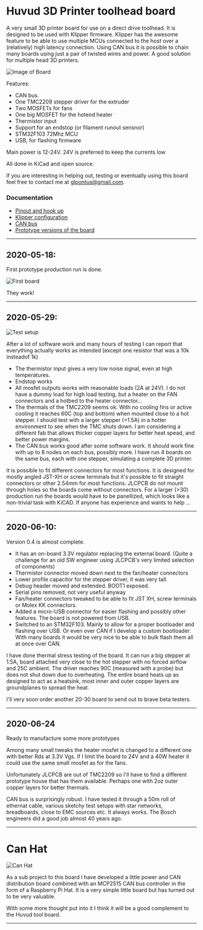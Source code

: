 # Huvud 3D Printer toolhead board
A very small 3D printer board for use on a direct drive toolhead. It is designed to be used with Klipper firmware.
Klipper has the awesome feature to be able to use multiple MCUs connected to the host over a (relatively) high latency connection. Using CAN bus it is possible to chain many boards using just a pair of twisted wires and power. A good solution for multiple head 3D printers.

![Image of Board](doc/044stack.jpg)

Features: 
* CAN bus. 
* One TMC2209 stepper driver for the extruder
* Two MOSFETs for fans
* One big MOSFET for the hotend heater
* Thermistor input
* Support for an endstop (or filament runout sensnor)
* STM32F103 72Mhz MCU
* USB, for flashing firmware

Main power is 12-24V. 24V is preferred to keep the currents low

All done in KiCad and open source. 

If you are interesting in helping out, testing or eventually using this board feel free to contact me at glpontus@gmail.com.

### Documentation

* [Pinout and hook up](doc/pinout.md)
* [Klipper configuration](doc/klipper.md)
* [CAN bus](doc/canbus.md)
* [Prototype versions of the board](doc/versions.md)

---

## 2020-05-18:

First prototype production run is done.

![First board](FirstPic.jpg)

They work!

---
## 2020-05-29:

![Test setup](TestSetup.jpg)

After a lot of software work and many hours of testing I can report that everything actually works as intended (except one resistor that was a 10k insteadof 1k)

* The thermistor input gives a very low noise signal, even at high temperatures.
* Endstop works
* All mosfet outputs works with reasonable loads (2A at 24V). I do not have a dummy load for high load testing, but a heater on the FAN connectors and a hotbed to the heater connector...
* The thermals of the TMC2209 seems ok. With no cooling fins or active cooling it reaches 60C (top and bottom) when mounted close to a hot stepper. I should test with a larger stepper (>1.5A) in a hotter environment to see when the TMC shuts down. I am considering a different fab that allows thicker copper layers for better heat spead, and better power margins.
* The CAN bus works good after some software work. It should work fine with up to 8 nodes on each bus, possibly more. I have run 4 boards on the same bus, each with one stepper, simulating a complete 3D printer.

It is possible to fit different connectors for most functions. It is designed for mostly angled JST-XH or screw terminals but it's possible to fit straight connectors or other 2.54mm for most functions. JLCPCB do not mount through holes so the boards come without connectors.
For a larger (>30) production run the boards would have to be panellized, which looks like a non-trivial task with KiCAD. If anyone has experience and wants to help ...

---
## 2020-06-10:

Version 0.4 is almost complete.

* It has an on-board 3.3V regulator replacing the external board. (Quite a challenge for an old SW engineer using JLCPCB's very limited selection of components)
* Thermistor connector moved down next to the fan/heater connectors
* Lower profile capacitor for the stepper driver, it was very tall.
* Debug header moved and extended. BOOT1 exposed.
* Serial pins removed, not very useful anyway
* Fan/heater connectors tweaked to be able to fit JST XH, screw terminals or Molex KK connectors.
* Added a micro-USB connector for easier flashing and possibly other features. The board is not powered from USB.
* Switched to an STM32F103. Mainly to allow for a proper bootloader and flashing over USB. Or even over CAN if I develop a custom bootloader. With many boards it would be very nice to be able to bulk flash them all at once over CAN.


I have done thermal stress testing of the board. It can run a big stepper at 1.5A, board attached very close to the hot stepper with no forced airflow and 25C ambient. The driver reaches 90C (measured with a probe) but does not shut down due to overheating. The entire board heats up as designed to act as a heatsink, most inner and outer copper layers are groundplanes to spread the heat. 

I'll very soon order another 20-30 board to send out to brave beta testers.

---
## 2020-06-24

Ready to manufacture some more prototypes

Among many small tweaks the heater mosfet is changed to a different one with better Rds at 3.3V Vgs. If I limit the board to 24V and a 40W heater it could use the same small mosfet as for the fans.

Unfortunately JLCPCB are out of TMC2209 so I'll have to find a different prototype house that has them available. Perhaps one with 2oz outer copper layers for better thermals.

CAN bus is surprisingly robust. I have tested it through a 50m roll of ethernat cable, various sketchy test setups with star networks, breadboards, close to EMC sources etc. It always works. The Bosch engineers did a good job almost 40 years ago. 

---

# Can Hat
![Can Hat](CanHat.jpg)

As a sub project to this board I have developed a little power and CAN distribution board combined with an MCP2515 CAN bus controller in the form of a Raspberry Pi Hat. It is a very simple little board but has turned out to be very valuable.

With some more thought put into it I think it will be a good complement to the Huvud tool board. 

---


